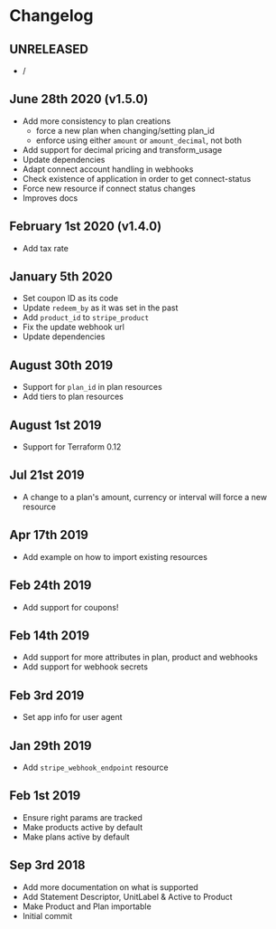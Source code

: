 # Changelog

## UNRELEASED

  * /

## June 28th 2020 (v1.5.0)

  * Add more consistency to plan creations
    * force a new plan when changing/setting plan_id
    * enforce using either `amount` or `amount_decimal`, not both
  * Add support for decimal pricing and transform_usage
  * Update dependencies
  * Adapt connect account handling in webhooks
  * Check existence of application in order to get connect-status
  * Force new resource if connect status changes
  * Improves docs


## February 1st 2020 (v1.4.0)

  * Add tax rate


## January 5th 2020

  * Set coupon ID as its code
  * Update `redeem_by` as it was set in the past
  * Add `product_id` to `stripe_product`
  * Fix the update webhook url
  * Update dependencies


## August 30th 2019

  * Support for `plan_id` in plan resources
  * Add tiers to plan resources


## August 1st 2019

  * Support for Terraform 0.12


## Jul 21st 2019

  * A change to a plan's amount, currency or interval will force a new resource


## Apr 17th 2019

  * Add example on how to import existing resources


## Feb 24th 2019

  * Add support for coupons!


## Feb 14th 2019

  * Add support for more attributes in plan, product and webhooks
  * Add support for webhook secrets


## Feb 3rd 2019

  * Set app info for user agent


## Jan 29th 2019

  * Add `stripe_webhook_endpoint` resource


## Feb 1st 2019

  * Ensure right params are tracked
  * Make products active by default
  * Make plans active by default


## Sep 3rd 2018

  * Add more documentation on what is supported
  * Add Statement Descriptor, UnitLabel & Active to Product
  * Make Product and Plan importable
  * Initial commit
